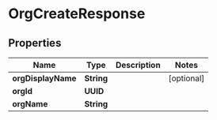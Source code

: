 

# OrgCreateResponse


## Properties

| Name | Type | Description | Notes |
|------------ | ------------- | ------------- | -------------|
|**orgDisplayName** | **String** |  |  [optional] |
|**orgId** | **UUID** |  |  |
|**orgName** | **String** |  |  |



